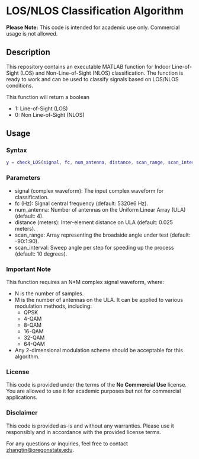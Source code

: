 # LOS/NLOS Classification Algorithm

**Please Note:** This code is intended for academic use only. Commercial usage is not allowed.

## Description

This repository contains an executable MATLAB function for Indoor Line-of-Sight (LOS) and Non-Line-of-Sight (NLOS) classification. The function is ready to work and can be used to classify signals based on LOS/NLOS conditions.

This function will return a boolean
- 1: Line-of-Sight (LOS)
- 0: Non Line-of-Sight (NLOS)

## Usage

### Syntax

```matlab
y = check_LOS(signal, fc, num_antenna, distance, scan_range, scan_interval)
```
###  Parameters
- signal (complex waveform): The input complex waveform for classification.
- fc (Hz): Signal central frequency (default: 5320e6 Hz).
- num_antenna: Number of antennas on the Uniform Linear Array (ULA) (default: 4).
- distance (meters): Inter-element distance on ULA (default: 0.025 meters).
- scan_range: Array representing the broadside angle under test (default: -90:1:90).
- scan_interval: Sweep angle per step for speeding up the process (default: 10 degrees).

### Important Note
This function requires an N*M complex signal waveform, where:

- N is the number of samples.
- M is the number of antennas on the ULA.
It can be applied to various modulation methods, including:
  - QPSK
  - 4-QAM
  - 8-QAM
  - 16-QAM
  - 32-QAM
  - 64-QAM
- Any 2-dimensional modulation scheme should be acceptable for this algorithm.

### License
This code is provided under the terms of the **No Commercial Use** license. You are allowed to use it for academic purposes but not for commercial applications.

### Disclaimer
This code is provided as-is and without any warranties. Please use it responsibly and in accordance with the provided license terms.

For any questions or inquiries, feel free to contact zhangtin@oregonstate.edu.
